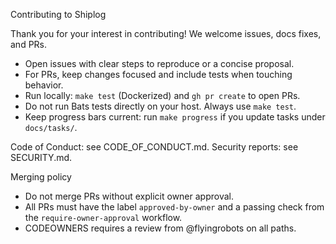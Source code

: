 Contributing to Shiplog

Thank you for your interest in contributing! We welcome issues, docs fixes, and PRs.

- Open issues with clear steps to reproduce or a concise proposal.
- For PRs, keep changes focused and include tests when touching behavior.
- Run locally: `make test` (Dockerized) and `gh pr create` to open PRs.
- Do not run Bats tests directly on your host. Always use `make test`.
- Keep progress bars current: run `make progress` if you update tasks under `docs/tasks/`.

Code of Conduct: see CODE_OF_CONDUCT.md.
Security reports: see SECURITY.md.

Merging policy
- Do not merge PRs without explicit owner approval.
- All PRs must have the label `approved-by-owner` and a passing check from the `require-owner-approval` workflow.
- CODEOWNERS requires a review from @flyingrobots on all paths.
